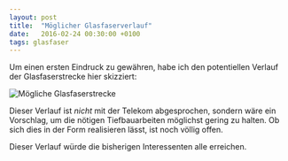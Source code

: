 ```yaml
---
layout: post
title:  "Möglicher Glasfaserverlauf"
date:   2016-02-24 00:30:00 +0100
tags: glasfaser
---
```

Um einen ersten Eindruck zu gewähren, habe ich den potentiellen Verlauf der
Glasfaserstrecke hier skizziert:

![Mögliche Glasfaserstrecke](/images/20150224_Glasfaserstrecke_Idee.png)

Dieser Verlauf ist *nicht* mit der Telekom abgesprochen, sondern wäre ein
Vorschlag, um die nötigen Tiefbauarbeiten möglichst gering zu halten. Ob sich
dies in der Form realisieren lässt, ist noch völlig offen.

Dieser Verlauf würde die bisherigen Interessenten alle erreichen.